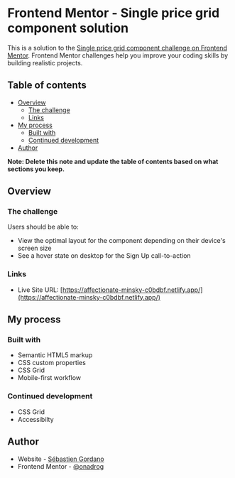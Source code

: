 # Frontend Mentor - Single price grid component solution

This is a solution to the [Single price grid component challenge on Frontend Mentor](https://www.frontendmentor.io/challenges/single-price-grid-component-5ce41129d0ff452fec5abbbc). Frontend Mentor challenges help you improve your coding skills by building realistic projects.

## Table of contents

- [Overview](#overview)
  - [The challenge](#the-challenge)
  - [Links](#links)
- [My process](#my-process)
  - [Built with](#built-with)
  - [Continued development](#continued-development)
- [Author](#author)

**Note: Delete this note and update the table of contents based on what sections you keep.**

## Overview

### The challenge

Users should be able to:

- View the optimal layout for the component depending on their device's screen size
- See a hover state on desktop for the Sign Up call-to-action

### Links

- Live Site URL: [https://affectionate-minsky-c0bdbf.netlify.app/](https://affectionate-minsky-c0bdbf.netlify.app/)

## My process

### Built with

- Semantic HTML5 markup
- CSS custom properties
- CSS Grid
- Mobile-first workflow

### Continued development

- CSS Grid
- Accessibilty

## Author

- Website - [Sébastien Gordano](https://www.sebastiengoradno.com)
- Frontend Mentor - [@onadrog](https://www.frontendmentor.io/profile/onadrog)
